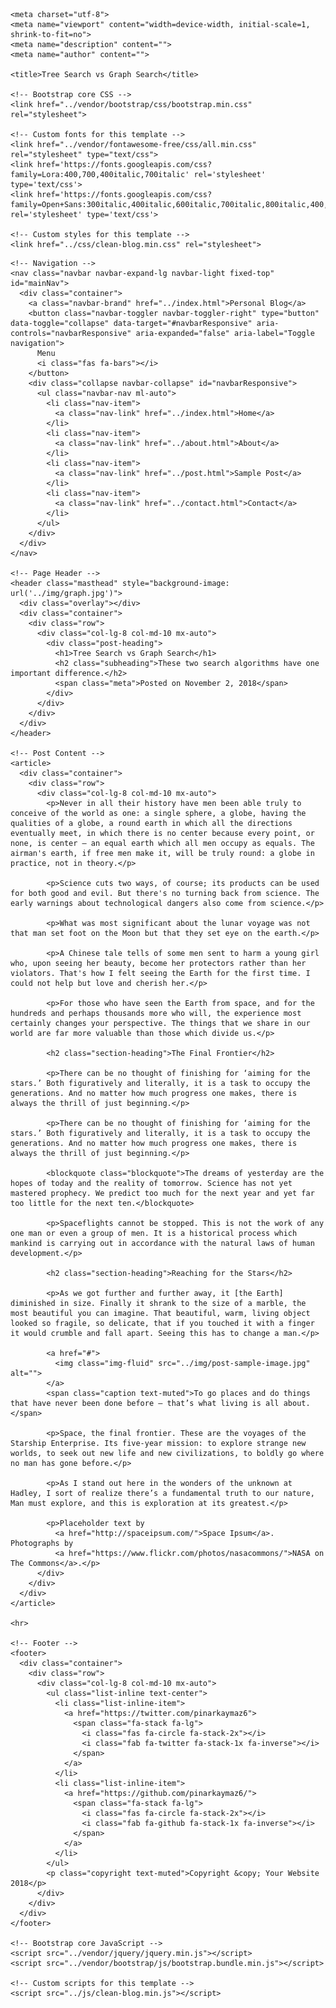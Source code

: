 <!DOCTYPE html>
<html lang="en">

  <head>

    <meta charset="utf-8">
    <meta name="viewport" content="width=device-width, initial-scale=1, shrink-to-fit=no">
    <meta name="description" content="">
    <meta name="author" content="">

    <title>Tree Search vs Graph Search</title>

    <!-- Bootstrap core CSS -->
    <link href="../vendor/bootstrap/css/bootstrap.min.css" rel="stylesheet">

    <!-- Custom fonts for this template -->
    <link href="../vendor/fontawesome-free/css/all.min.css" rel="stylesheet" type="text/css">
    <link href='https://fonts.googleapis.com/css?family=Lora:400,700,400italic,700italic' rel='stylesheet' type='text/css'>
    <link href='https://fonts.googleapis.com/css?family=Open+Sans:300italic,400italic,600italic,700italic,800italic,400,300,600,700,800' rel='stylesheet' type='text/css'>

    <!-- Custom styles for this template -->
    <link href="../css/clean-blog.min.css" rel="stylesheet">

  </head>

  <body>

    <!-- Navigation -->
    <nav class="navbar navbar-expand-lg navbar-light fixed-top" id="mainNav">
      <div class="container">
        <a class="navbar-brand" href="../index.html">Personal Blog</a>
        <button class="navbar-toggler navbar-toggler-right" type="button" data-toggle="collapse" data-target="#navbarResponsive" aria-controls="navbarResponsive" aria-expanded="false" aria-label="Toggle navigation">
          Menu
          <i class="fas fa-bars"></i>
        </button>
        <div class="collapse navbar-collapse" id="navbarResponsive">
          <ul class="navbar-nav ml-auto">
            <li class="nav-item">
              <a class="nav-link" href="../index.html">Home</a>
            </li>
            <li class="nav-item">
              <a class="nav-link" href="../about.html">About</a>
            </li>
            <li class="nav-item">
              <a class="nav-link" href="../post.html">Sample Post</a>
            </li>
            <li class="nav-item">
              <a class="nav-link" href="../contact.html">Contact</a>
            </li>
          </ul>
        </div>
      </div>
    </nav>

    <!-- Page Header -->
    <header class="masthead" style="background-image: url('../img/graph.jpg')">
      <div class="overlay"></div>
      <div class="container">
        <div class="row">
          <div class="col-lg-8 col-md-10 mx-auto">
            <div class="post-heading">
              <h1>Tree Search vs Graph Search</h1>
              <h2 class="subheading">These two search algorithms have one important difference.</h2>
              <span class="meta">Posted on November 2, 2018</span>
            </div>
          </div>
        </div>
      </div>
    </header>

    <!-- Post Content -->
    <article>
      <div class="container">
        <div class="row">
          <div class="col-lg-8 col-md-10 mx-auto">
            <p>Never in all their history have men been able truly to conceive of the world as one: a single sphere, a globe, having the qualities of a globe, a round earth in which all the directions eventually meet, in which there is no center because every point, or none, is center — an equal earth which all men occupy as equals. The airman's earth, if free men make it, will be truly round: a globe in practice, not in theory.</p>

            <p>Science cuts two ways, of course; its products can be used for both good and evil. But there's no turning back from science. The early warnings about technological dangers also come from science.</p>

            <p>What was most significant about the lunar voyage was not that man set foot on the Moon but that they set eye on the earth.</p>

            <p>A Chinese tale tells of some men sent to harm a young girl who, upon seeing her beauty, become her protectors rather than her violators. That's how I felt seeing the Earth for the first time. I could not help but love and cherish her.</p>

            <p>For those who have seen the Earth from space, and for the hundreds and perhaps thousands more who will, the experience most certainly changes your perspective. The things that we share in our world are far more valuable than those which divide us.</p>

            <h2 class="section-heading">The Final Frontier</h2>

            <p>There can be no thought of finishing for ‘aiming for the stars.’ Both figuratively and literally, it is a task to occupy the generations. And no matter how much progress one makes, there is always the thrill of just beginning.</p>

            <p>There can be no thought of finishing for ‘aiming for the stars.’ Both figuratively and literally, it is a task to occupy the generations. And no matter how much progress one makes, there is always the thrill of just beginning.</p>

            <blockquote class="blockquote">The dreams of yesterday are the hopes of today and the reality of tomorrow. Science has not yet mastered prophecy. We predict too much for the next year and yet far too little for the next ten.</blockquote>

            <p>Spaceflights cannot be stopped. This is not the work of any one man or even a group of men. It is a historical process which mankind is carrying out in accordance with the natural laws of human development.</p>

            <h2 class="section-heading">Reaching for the Stars</h2>

            <p>As we got further and further away, it [the Earth] diminished in size. Finally it shrank to the size of a marble, the most beautiful you can imagine. That beautiful, warm, living object looked so fragile, so delicate, that if you touched it with a finger it would crumble and fall apart. Seeing this has to change a man.</p>

            <a href="#">
              <img class="img-fluid" src="../img/post-sample-image.jpg" alt="">
            </a>
            <span class="caption text-muted">To go places and do things that have never been done before – that’s what living is all about.</span>

            <p>Space, the final frontier. These are the voyages of the Starship Enterprise. Its five-year mission: to explore strange new worlds, to seek out new life and new civilizations, to boldly go where no man has gone before.</p>

            <p>As I stand out here in the wonders of the unknown at Hadley, I sort of realize there’s a fundamental truth to our nature, Man must explore, and this is exploration at its greatest.</p>

            <p>Placeholder text by
              <a href="http://spaceipsum.com/">Space Ipsum</a>. Photographs by
              <a href="https://www.flickr.com/photos/nasacommons/">NASA on The Commons</a>.</p>
          </div>
        </div>
      </div>
    </article>

    <hr>

    <!-- Footer -->
    <footer>
      <div class="container">
        <div class="row">
          <div class="col-lg-8 col-md-10 mx-auto">
            <ul class="list-inline text-center">
              <li class="list-inline-item">
                <a href="https://twitter.com/pinarkaymaz6">
                  <span class="fa-stack fa-lg">
                    <i class="fas fa-circle fa-stack-2x"></i>
                    <i class="fab fa-twitter fa-stack-1x fa-inverse"></i>
                  </span>
                </a>
              </li>
              <li class="list-inline-item">
                <a href="https://github.com/pinarkaymaz6/">
                  <span class="fa-stack fa-lg">
                    <i class="fas fa-circle fa-stack-2x"></i>
                    <i class="fab fa-github fa-stack-1x fa-inverse"></i>
                  </span>
                </a>
              </li>
            </ul>
            <p class="copyright text-muted">Copyright &copy; Your Website 2018</p>
          </div>
        </div>
      </div>
    </footer>

    <!-- Bootstrap core JavaScript -->
    <script src="../vendor/jquery/jquery.min.js"></script>
    <script src="../vendor/bootstrap/js/bootstrap.bundle.min.js"></script>

    <!-- Custom scripts for this template -->
    <script src="../js/clean-blog.min.js"></script>

  </body>

</html>

